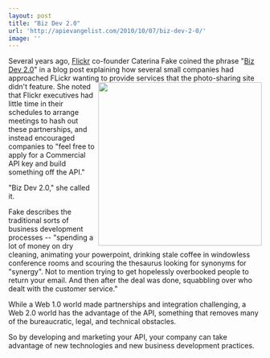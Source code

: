 ```yaml
---
layout: post
title: "Biz Dev 2.0"
url: 'http://apievangelist.com/2010/10/07/biz-dev-2-0/'
image: ''
---
```


Several years ago, [Flickr][1] co-founder Caterina Fake coined the phrase "[Biz Dev 2.0][2]" in a blog post explaining how several small companies had approached FLickr wanting to provide services that the photo-sharing site didn't feature. <img class="c1" src="http://kinlane-productions.s3.amazonaws.com/flickr.jpg" alt="" width="325" align="right" /> She noted that Flickr executives had little time in their schedules to arrange meetings to hash out these partnerships, and instead encouraged companies to "feel free to apply for a Commercial API key and build something off the API."

"Biz Dev 2.0," she called it.

Fake describes the traditional sorts of business development processes -- "spending a lot of money on dry cleaning, animating your powerpoint, drinking stale coffee in windowless conference rooms and scouring the thesaurus looking for synonyms for "synergy". Not to mention trying to get hopelessly overbooked people to return your email. And then after the deal was done, squabbling over who dealt with the customer service."

While a Web 1.0 world made partnerships and integration challenging, a Web 2.0 world has the advantage of the API, something that removes many of the bureaucratic, legal, and technical obstacles.

So by developing and marketing your API, your company can take advantage of new technologies and new business development practices.

   [1]: http://www.flickr.com
   [2]: http://caterina.net/archive/000996.html
